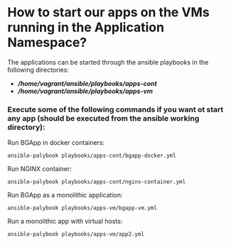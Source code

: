 # How to start our apps on the VMs running in the Application Namespace?

The applications can be started through the ansible playbooks in the following directories:
 - ***/home/vagrant/ansible/playbooks/apps-cont***
 - ***/home/vagrant/ansible/playbooks/apps-vm***

### Execute some of the following commands if you want ot start any app (should be executed from the ansible working directory):

Run BGApp in docker containers:

    ansible-palybook playbooks/apps-cont/bgapp-docker.yml

Run NGINX container:   

    ansible-palybook playbooks/apps-cont/nginx-container.yml

Run BGApp as a monolithic application: 

    ansible-palybook playbooks/apps-vm/bgapp-vm.yml

Run a monolithic app with virtual hosts:   

    ansible-palybook playbooks/apps-vm/app2.yml